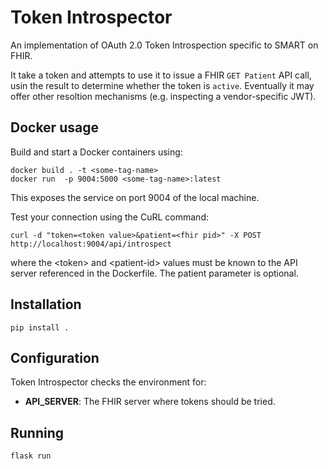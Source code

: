 # Token Introspector

An implementation of OAuth 2.0 Token Introspection specific to SMART on FHIR.

It take a token and attempts to use it to issue a FHIR `GET Patient` API call,
usin the result to determine whether the token is `active`. Eventually it may
offer other resoltion mechanisms (e.g. inspecting a vendor-specific JWT).


## Docker usage
Build and start a Docker containers using: 
```
docker build . -t <some-tag-name>
docker run  -p 9004:5000 <some-tag-name>:latest
```
This exposes the service on port 9004 of the local machine.

Test your connection using the CuRL command:
```
curl -d "token=<token value>&patient=<fhir pid>" -X POST http://localhost:9004/api/introspect
```
where the \<token\> and \<patient-id\> values must be known to the API server referenced in the Dockerfile. The patient parameter is optional.

## Installation

```
pip install .
```

## Configuration

Token Introspector checks the environment for:

+ **API_SERVER**: The FHIR server where tokens should be tried.

## Running

```
flask run
```
